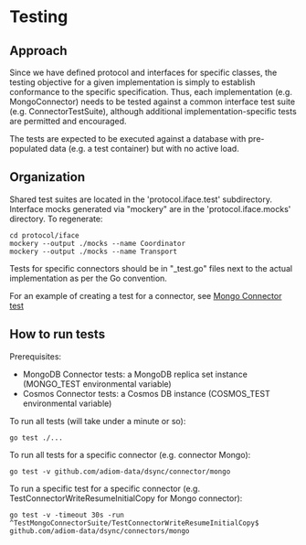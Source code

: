# Testing

## Approach

Since we have defined protocol and interfaces for specific classes, the testing objective for a given implementation is simply to establish conformance to the specific specification. Thus, each implementation (e.g. MongoConnector) needs to be tested against a common interface test suite (e.g. ConnectorTestSuite), although additional implementation-specific tests are permitted and encouraged.

The tests are expected to be executed against a database with pre-populated data (e.g. a test container) but with no active load.

## Organization

Shared test suites are located in the 'protocol.iface.test' subdirectory. 
Interface mocks generated via "mockery" are in the 'protocol.iface.mocks' directory. To regenerate:
```
cd protocol/iface
mockery --output ./mocks --name Coordinator
mockery --output ./mocks --name Transport
```
Tests for specific connectors should be in "_test.go" files next to the actual implementation as per the Go convention.

For an example of creating a test for a connector, see [Mongo Connector test](../connectors/mongo/connectormongo_test.go)

## How to run tests
Prerequisites: 
  - MongoDB Connector tests: a MongoDB replica set instance (MONGO_TEST environmental variable)
  - Cosmos Connector tests: a Cosmos DB instance (COSMOS_TEST environmental variable)

To run all tests (will take under a minute or so):
```
go test ./...
```
To run all tests for a specific connector (e.g. connector Mongo):
```
go test -v github.com/adiom-data/dsync/connector/mongo
```

To run a specific test for a specific connector (e.g. TestConnectorWriteResumeInitialCopy for Mongo connector):
```
go test -v -timeout 30s -run ^TestMongoConnectorSuite/TestConnectorWriteResumeInitialCopy$ github.com/adiom-data/dsync/connectors/mongo
```
